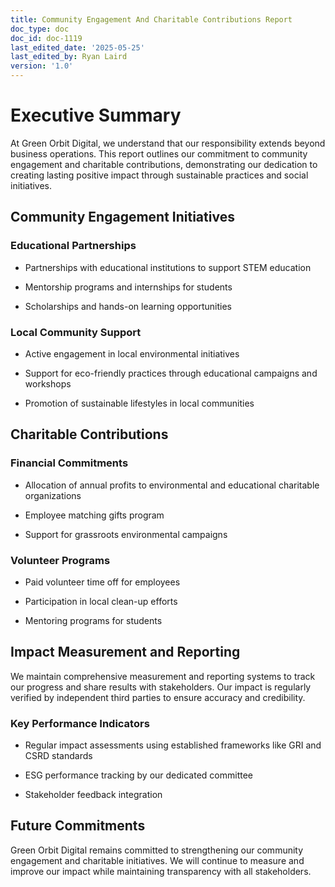 ```yaml
---
title: Community Engagement And Charitable Contributions Report
doc_type: doc
doc_id: doc-1119
last_edited_date: '2025-05-25'
last_edited_by: Ryan Laird
version: '1.0'
---
```


# Executive Summary

At Green Orbit Digital, we understand that our responsibility extends beyond business operations. This report outlines our commitment to community engagement and charitable contributions, demonstrating our dedication to creating lasting positive impact through sustainable practices and social initiatives.

## Community Engagement Initiatives

### Educational Partnerships

- Partnerships with educational institutions to support STEM education

- Mentorship programs and internships for students

- Scholarships and hands-on learning opportunities

### Local Community Support

- Active engagement in local environmental initiatives

- Support for eco-friendly practices through educational campaigns and workshops

- Promotion of sustainable lifestyles in local communities

## Charitable Contributions

### Financial Commitments

- Allocation of annual profits to environmental and educational charitable organizations

- Employee matching gifts program

- Support for grassroots environmental campaigns

### Volunteer Programs

- Paid volunteer time off for employees

- Participation in local clean-up efforts

- Mentoring programs for students

## Impact Measurement and Reporting

We maintain comprehensive measurement and reporting systems to track our progress and share results with stakeholders. Our impact is regularly verified by independent third parties to ensure accuracy and credibility.

### Key Performance Indicators

- Regular impact assessments using established frameworks like GRI and CSRD standards

- ESG performance tracking by our dedicated committee

- Stakeholder feedback integration

## Future Commitments

Green Orbit Digital remains committed to strengthening our community engagement and charitable initiatives. We will continue to measure and improve our impact while maintaining transparency with all stakeholders.
